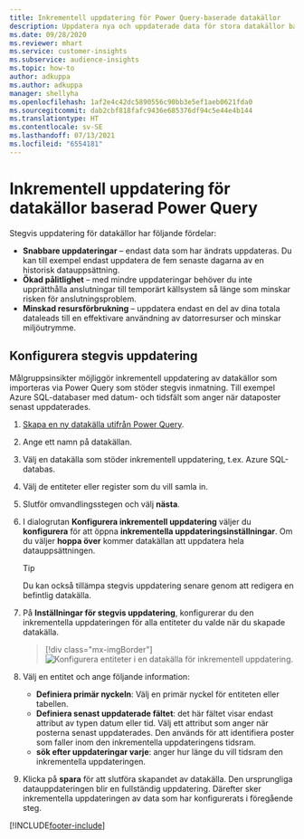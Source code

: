 ```yaml
---
title: Inkrementell uppdatering för Power Query-baserade datakällor
description: Uppdatera nya och uppdaterade data för stora datakällor baserat på Power Query.
ms.date: 09/28/2020
ms.reviewer: mhart
ms.service: customer-insights
ms.subservice: audience-insights
ms.topic: how-to
author: adkuppa
ms.author: adkuppa
manager: shellyha
ms.openlocfilehash: 1af2e4c42dc5890556c90bb3e5ef1aeb0621fda0
ms.sourcegitcommit: dab2cbf818fafc9436e685376df94c5e44e4b144
ms.translationtype: HT
ms.contentlocale: sv-SE
ms.lasthandoff: 07/13/2021
ms.locfileid: "6554181"
---
```

# <a name="incremental-refresh-for-data-sources-based-on-power-query"></a>Inkrementell uppdatering för datakällor baserad Power Query

Stegvis uppdatering för datakällor har följande fördelar:

- **Snabbare uppdateringar** – endast data som har ändrats uppdateras. Du kan till exempel endast uppdatera de fem senaste dagarna av en historisk datauppsättning.
- **Ökad pålitlighet** – med mindre uppdateringar behöver du inte upprätthålla anslutningar till temporärt källsystem så länge som minskar risken för anslutningsproblem.
- **Minskad resursförbrukning** – uppdatera endast en del av dina totala dataleads till en effektivare användning av datorresurser och minskar miljöutrymme.

## <a name="configure-incremental-refresh"></a>Konfigurera stegvis uppdatering

Målgruppsinsikter möjliggör inkrementell uppdatering av datakällor som importeras via Power Query som stöder stegvis inmatning. Till exempel Azure SQL-databaser med datum- och tidsfält som anger när dataposter senast uppdaterades.

1. [Skapa en ny datakälla utifrån Power Query](connect-power-query.md).

1. Ange ett namn på datakällan.

1. Välj en datakälla som stöder inkrementell uppdatering, t.ex. Azure SQL-databas.

1. Välj de entiteter eller register som du vill samla in.

1. Slutför omvandlingsstegen och välj **nästa**.

1. I dialogrutan **Konfigurera inkrementell uppdatering** väljer du **konfigurera** för att öppna **inkrementella uppdateringsinställningar**. Om du väljer **hoppa över** kommer datakällan att uppdatera hela datauppsättningen.
   > [!TIP]
   > Du kan också tillämpa stegvis uppdatering senare genom att redigera en befintlig datakälla.

1. På **Inställningar för stegvis uppdatering**, konfigurerar du den inkrementella uppdateringen för alla entiteter du valde när du skapade datakälla.

   > [!div class="mx-imgBorder"]
   > ![Konfigurera entiteter i en datakälla för inkrementell uppdatering.](media/incremental-refresh-settings.png "Konfigurera entiteter i en datakälla för inkrementell uppdatering")

1. Välj en entitet och ange följande information:

   - **Definiera primär nyckeln**: Välj en primär nyckel för entiteten eller tabellen.
   - **Definiera senast uppdaterade fältet**: det här fältet visar endast attribut av typen datum eller tid. Välj ett attribut som anger när posterna senast uppdaterades. Den används för att identifiera poster som faller inom den inkrementella uppdateringens tidsram.
   - **sök efter uppdateringar varje**: anger hur länge du vill tidsram den inkrementella uppdateringen.

1. Klicka på **spara** för att slutföra skapandet av datakälla. Den ursprungliga datauppdateringen blir en fullständig uppdatering. Därefter sker inkrementella uppdateringen av data som har konfigurerats i föregående steg.


[!INCLUDE[footer-include](../includes/footer-banner.md)]